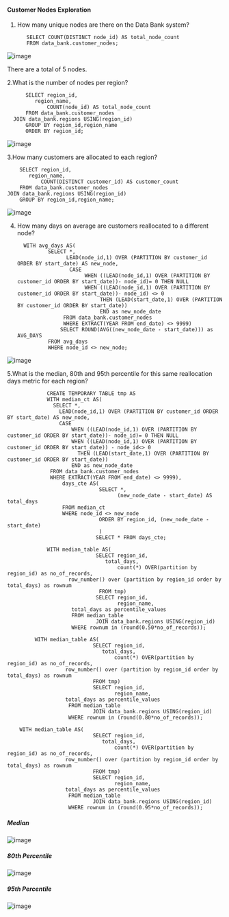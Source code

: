 #### Customer Nodes Exploration

1. How many unique nodes are there on the Data Bank system?

          SELECT COUNT(DISTINCT node_id) AS total_node_count
          FROM data_bank.customer_nodes;
	  
![image](https://user-images.githubusercontent.com/104596844/176970603-13d42a6d-0e53-498f-ae49-d82b1a8e2e4b.png)

There are a total of 5 nodes. 

2.What is the number of nodes per region?

          SELECT region_id,
	         region_name,
                 COUNT(node_id) AS total_node_count
          FROM data_bank.customer_nodes
	  JOIN data_bank.regions USING(region_id)
          GROUP BY region_id,region_name
          ORDER BY region_id;
	  
![image](https://user-images.githubusercontent.com/104596844/176970970-c07c7076-7727-406f-85fd-6691b23eab9c.png)


3.How many customers are allocated to each region?

        SELECT region_id,
	       region_name,
               COUNT(DISTINCT customer_id) AS customer_count
        FROM data_bank.customer_nodes
	JOIN data_bank.regions USING(region_id)
        GROUP BY region_id,region_name;
	
![image](https://user-images.githubusercontent.com/104596844/176971213-5921e253-d17a-4edb-9ea2-a0799c79c0bf.png)

4. How many days on average are customers reallocated to a different node?

         WITH avg_days AS(
                 SELECT *, 
                       LEAD(node_id,1) OVER (PARTITION BY customer_id ORDER BY start_date) AS new_node,
                        CASE 
                             WHEN ((LEAD(node_id,1) OVER (PARTITION BY customer_id ORDER BY start_date))- node_id)= 0 THEN NULL
                             WHEN ((LEAD(node_id,1) OVER (PARTITION BY customer_id ORDER BY start_date))- node_id) <> 0
                                  THEN (LEAD(start_date,1) OVER (PARTITION BY customer_id ORDER BY start_date))
                                  END as new_node_date
		              FROM data_bank.customer_nodes
		              WHERE EXTRACT(YEAR FROM end_date) <> 9999)       
		             SELECT ROUND(AVG((new_node_date - start_date))) as AVG_DAYS
                 FROM avg_days 
                 WHERE node_id <> new_node;
		 
![image](https://user-images.githubusercontent.com/104596844/176971317-ba655dd7-ba5b-4bd8-b88d-143d3fe510ed.png)
                                 
5.What is the median, 80th and 95th percentile for this same reallocation days metric for each region?

                 CREATE TEMPORARY TABLE tmp AS
                 WITH median_ct AS(
				   SELECT *, 
					 LEAD(node_id,1) OVER (PARTITION BY customer_id ORDER BY start_date) AS new_node,
					 CASE 
				         WHEN ((LEAD(node_id,1) OVER (PARTITION BY customer_id ORDER BY start_date))- node_id)= 0 THEN NULL
				         WHEN ((LEAD(node_id,1) OVER (PARTITION BY customer_id ORDER BY start_date)) - node_id<> 0
					       THEN (LEAD(start_date,1) OVER (PARTITION BY customer_id ORDER BY start_date))
				         END as new_node_date
				  FROM data_bank.customer_nodes
				  WHERE EXTRACT(YEAR FROM end_date) <> 9999),
                      days_cte AS(
                                  SELECT *,
                                        (new_node_date - start_date) AS total_days
			          FROM median_ct
			          WHERE node_id <> new_node
                                  ORDER BY region_id, (new_node_date - start_date)
                                  )
                                 SELECT * FROM days_cte;
                   
                 WITH median_table AS(
                                 SELECT region_id, 
	                                total_days, 
                                        count(*) OVER(partition by region_id) as no_of_records,
				        row_number() over (partition by region_id order by total_days) as rownum
                                  FROM tmp)
                                 SELECT region_id,
                                        region_name,
				         total_days as percentile_values
		                 FROM median_table
                                 JOIN data_bank.regions USING(region_id)
		                 WHERE rownum in (round(0.50*no_of_records));
				 
	         WITH median_table AS(
                                SELECT region_id, 
	                               total_days, 
                                       count(*) OVER(partition by region_id) as no_of_records,
				       row_number() over (partition by region_id order by total_days) as rownum
                                FROM tmp)
                                SELECT region_id,
                                       region_name,
				       total_days as percentile_values
		                FROM median_table
                                JOIN data_bank.regions USING(region_id)
		                WHERE rownum in (round(0.80*no_of_records));
				
		WITH median_table AS(
                                SELECT region_id, 
	                               total_days, 
                                       count(*) OVER(partition by region_id) as no_of_records,
				       row_number() over (partition by region_id order by total_days) as rownum
                                FROM tmp)
                                SELECT region_id,
                                       region_name,
				       total_days as percentile_values
		                FROM median_table
                                JOIN data_bank.regions USING(region_id)
		                WHERE rownum in (round(0.95*no_of_records));
				
##### Median

![image](https://user-images.githubusercontent.com/104596844/176972197-fbfa7e8a-6c48-42d7-bec9-4b8ad1ec9038.png)

##### 80th Percentile

![image](https://user-images.githubusercontent.com/104596844/176972255-637868ae-770a-4b61-bf3e-088f5aa3c834.png)

##### 95th Percentile

![image](https://user-images.githubusercontent.com/104596844/176972318-cfbe13d9-dcd2-460e-879a-3e9b2f4a34c8.png)


                    
                    
                    
                    

